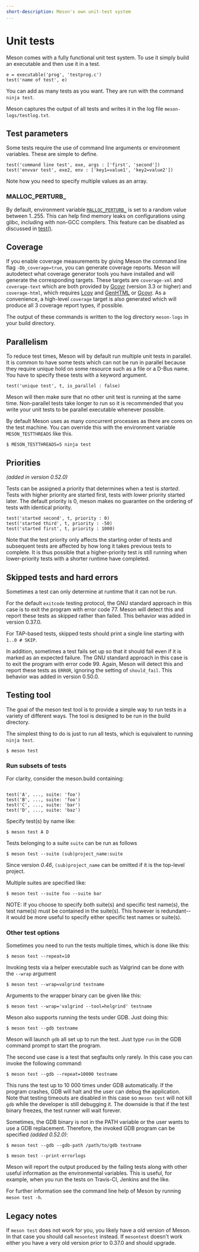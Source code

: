 ```yaml
---
short-description: Meson's own unit-test system
...
```


# Unit tests

Meson comes with a fully functional unit test system. To use it simply build an executable and then use it in a test.

```meson
e = executable('prog', 'testprog.c')
test('name of test', e)
```

You can add as many tests as you want. They are run with the command `ninja test`.

Meson captures the output of all tests and writes it in the log file `meson-logs/testlog.txt`.

## Test parameters

Some tests require the use of command line arguments or environment variables. These are simple to define.

```meson
test('command line test', exe, args : ['first', 'second'])
test('envvar test', exe2, env : ['key1=value1', 'key2=value2'])
```

Note how you need to specify multiple values as an array.

### MALLOC_PERTURB_

By default, environment variable
[`MALLOC_PERTURB_`](http://man7.org/linux/man-pages/man3/mallopt.3.html)
is set to a random value between 1..255. This can help find memory
leaks on configurations using glibc, including with non-GCC compilers.
This feature can be disabled as discussed in [test()](Reference-manual.md#test).

## Coverage

If you enable coverage measurements by giving Meson the command line flag `-Db_coverage=true`, you can generate coverage reports. Meson will autodetect what coverage generator tools you have installed and will generate the corresponding targets. These targets are `coverage-xml` and `coverage-text` which are both provided by [Gcovr](http://gcovr.com) (version 3.3 or higher) and `coverage-html`, which requires [Lcov](https://ltp.sourceforge.io/coverage/lcov.php) and [GenHTML](https://linux.die.net/man/1/genhtml) or [Gcovr](http://gcovr.com). As a convenience, a high-level `coverage` target is also generated which will produce all 3 coverage report types, if possible.

The output of these commands is written to the log directory `meson-logs` in your build directory.

## Parallelism

To reduce test times, Meson will by default run multiple unit tests in parallel. It is common to have some tests which can not be run in parallel because they require unique hold on some resource such as a file or a D-Bus name. You have to specify these tests with a keyword argument.

```meson
test('unique test', t, is_parallel : false)
```

Meson will then make sure that no other unit test is running at the same time. Non-parallel tests take longer to run so it is recommended that you write your unit tests to be parallel executable whenever possible.

By default Meson uses as many concurrent processes as there are cores on the test machine. You can override this with the environment variable `MESON_TESTTHREADS` like this.

```console
$ MESON_TESTTHREADS=5 ninja test
```

## Priorities

*(added in version 0.52.0)*

Tests can be assigned a priority that determines when a test is *started*. Tests with higher priority are started first, tests with lower priority started later. The default priority is 0, meson makes no guarantee on the ordering of tests with identical priority.

```meson
test('started second', t, priority : 0)
test('started third', t, priority : -50)
test('started first', t, priority : 1000)
```

Note that the test priority only affects the starting order of tests and subsequent tests are affected by how long it takes previous tests to complete. It is thus possible that a higher-priority test is still running when lower-priority tests with a shorter runtime have completed.

## Skipped tests and hard errors

Sometimes a test can only determine at runtime that it can not be run.

For the default `exitcode` testing protocol, the GNU standard approach in this case is to exit the program with error code 77. Meson will detect this and report these tests as skipped rather than failed. This behavior was added in version 0.37.0.

For TAP-based tests, skipped tests should print a single line starting with `1..0 # SKIP`.

In addition, sometimes a test fails set up so that it should fail even if it is marked as an expected failure. The GNU standard approach in this case is to exit the program with error code 99. Again, Meson will detect this and report these tests as `ERROR`, ignoring the setting of `should_fail`. This behavior was added in version 0.50.0.

## Testing tool

The goal of the meson test tool is to provide a simple way to run tests in a variety of different ways. The tool is designed to be run in the build directory.

The simplest thing to do is just to run all tests, which is equivalent to running `ninja test`.

```console
$ meson test
```

### Run subsets of tests

For clarity, consider the meson.build containing:

```meson

test('A', ..., suite: 'foo')
test('B', ..., suite: 'foo')
test('C', ..., suite: 'bar')
test('D', ..., suite: 'baz')

```

Specify test(s) by name like:

```console
$ meson test A D
```

Tests belonging to a suite `suite` can be run as follows

```console
$ meson test --suite (sub)project_name:suite
```

Since version *0.46*, `(sub)project_name` can be omitted if it is the top-level project.

Multiple suites are specified like:

```console
$ meson test --suite foo --suite bar
```

NOTE: If you choose to specify both suite(s) and specific test name(s), the
test name(s) must be contained in the suite(s). This however is redundant--
it would be more useful to specify either specific test names or suite(s).

### Other test options

Sometimes you need to run the tests multiple times, which is done like this:

```console
$ meson test --repeat=10
```

Invoking tests via a helper executable such as Valgrind can be done with the `--wrap` argument

```console
$ meson test --wrap=valgrind testname
```

Arguments to the wrapper binary can be given like this:

```console
$ meson test --wrap='valgrind --tool=helgrind' testname
```

Meson also supports running the tests under GDB. Just doing this:

```console
$ meson test --gdb testname
```

Meson will launch `gdb` all set up to run the test. Just type `run` in the GDB command prompt to start the program.

The second use case is a test that segfaults only rarely. In this case you can invoke the following command:

```console
$ meson test --gdb --repeat=10000 testname
```

This runs the test up to 10 000 times under GDB automatically. If the program crashes, GDB will halt and the user can debug the application. Note that testing timeouts are disabled in this case so `meson test` will not kill `gdb` while the developer is still debugging it. The downside is that if the test binary freezes, the test runner will wait forever.

Sometimes, the GDB binary is not in the PATH variable or the user wants to use a GDB replacement. Therefore, the invoked GDB program can be specified *(added 0.52.0)*:

```console
$ meson test --gdb --gdb-path /path/to/gdb testname
```

```console
$ meson test --print-errorlogs
```

Meson will report the output produced by the failing tests along with other useful information as the environmental variables. This is useful, for example, when you run the tests on Travis-CI, Jenkins and the like.

For further information see the command line help of Meson by running `meson test -h`.

## Legacy notes

If `meson test` does not work for you, you likely have a old version of Meson.
In that case you should call `mesontest` instead. If `mesontest` doesn't work
either you have a very old version prior to 0.37.0 and should upgrade.
